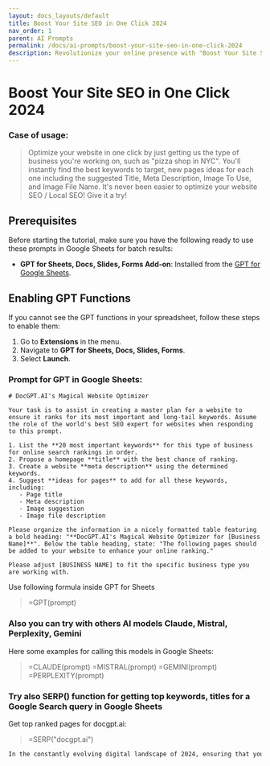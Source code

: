 ```yaml
---
layout: docs_layouts/default
title: Boost Your Site SEO in One Click 2024
nav_order: 1
parent: AI Prompts
permalink: /docs/ai-prompts/boost-your-site-seo-in-one-click-2024
description: Revolutionize your online presence with "Boost Your Site SEO in One Click 2024"! Effortlessly elevate your search engine rankings and drive organic traffic. Stay ahead of the SEO curve with our user-friendly, cutting-edge solution designed for maximum impact in minimal time.
---
```


# Boost Your Site SEO in One Click 2024

### Case of usage:
> Optimize your website in one click by just getting us the type of business you're working on, such as "pizza shop in NYC". You'll instantly find the best keywords to target, new pages ideas for each one including the suggested Title, Meta Description, Image To Use, and Image File Name. It's never been easier to optimize your website SEO / Local SEO! Give it a try!

## Prerequisites

Before starting the tutorial, make sure you have the following ready to use these prompts in Google Sheets for batch results:

- **GPT for Sheets, Docs, Slides, Forms Add-on**: Installed from the [GPT for Google Sheets](https://workspace.google.com/u/0/marketplace/app/gpt_for_sheets_docs_forms_slides/466607203252).

## Enabling GPT Functions

If you cannot see the GPT functions in your spreadsheet, follow these steps to enable them:

1. Go to **Extensions** in the menu.
2. Navigate to **GPT for Sheets, Docs, Slides, Forms**.
3. Select **Launch**.


### Prompt for GPT in Google Sheets:
```shell
# DocGPT.AI's Magical Website Optimizer

Your task is to assist in creating a master plan for a website to ensure it ranks for its most important and long-tail keywords. Assume the role of the world's best SEO expert for websites when responding to this prompt. 

1. List the **20 most important keywords** for this type of business for online search rankings in order.
2. Propose a homepage **title** with the best chance of ranking.
3. Create a website **meta description** using the determined keywords.
4. Suggest **ideas for pages** to add for all these keywords, including: 
   - Page title
   - Meta description
   - Image suggestion
   - Image file description 

Please organize the information in a nicely formatted table featuring a bold heading: "**DocGPT.AI's Magical Website Optimizer for [Business Name]**". Below the table heading, state: "The following pages should be added to your website to enhance your online ranking." 

Please adjust [BUSINESS NAME] to fit the specific business type you are working with.
```

Use following formula inside GPT for Sheets
> =GPT(prompt)

### Also you can try with others AI models Claude, Mistral, Perplexity, Gemini
Here some examples for calling this models in Google Sheets:

> =CLAUDE(prompt)
> =MISTRAL(prompt)
> =GEMINI(prompt)
> =PERPLEXITY(prompt)


### Try also SERP() function for getting top keywords, titles for a Google Search query in Google Sheets

Get top ranked pages for docgpt.ai:

> =SERP("docgpt.ai")



```markdown
In the constantly evolving digital landscape of 2024, ensuring that your website maintains optimum visibility and accessibility is crucial for success. The advanced AI prompt titled "Boost Your Site SEO in One Click 2024" offers a revolutionary solution for businesses and individuals looking to enhance their online presence swiftly and effectively. By integrating complex algorithms and real-time data analysis, this AI tool simplifies the typically cumbersome process of SEO optimization, allowing users to achieve significant improvements in search engine rankings with minimal effort. The benefits are manifold, including increased website traffic, enhanced user engagement, and improved conversion rates. A single click is all it takes to analyze and implement targeted keyword strategies, optimize meta descriptions, and fine-tune content relevancy, thereby aligning your site with the latest SEO best practices. Moreover, staying ahead of competitors becomes more manageable as the AI prompt continuously updates its techniques according to the latest search engine algorithm changes. By leveraging this cutting-edge technology, users can save valuable time and resources while ensuring sustained growth and visibility in an increasingly competitive market. The "Boost Your Site SEO in One Click 2024" prompt is not just a tool, but a comprehensive partner in driving digital success.
```
